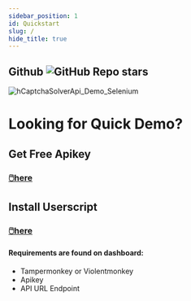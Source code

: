 ```yaml
---
sidebar_position: 1
id: Quickstart
slug: /
hide_title: true
---
```


## Github ![GitHub Repo stars](https://img.shields.io/github/stars/shimuldn/hCaptchaSolverApi?style=flat-square)

![hCaptchaSolverApi_Demo_Selenium](https://user-images.githubusercontent.com/4178343/180646819-324163a8-0c4c-4571-b01c-2f98ab8a1127.gif)

# Looking for Quick Demo?

## Get Free Apikey

### **[🖱️here](https://dash.nocaptchaai.com)**


## Install Userscript
### **[🖱️here](https://github.com/noCaptchaAi/hCaptchaSolver.user.js)**

#### Requirements are found on dashboard:
- Tampermonkey or Violentmonkey
- Apikey
- API URL Endpoint 
